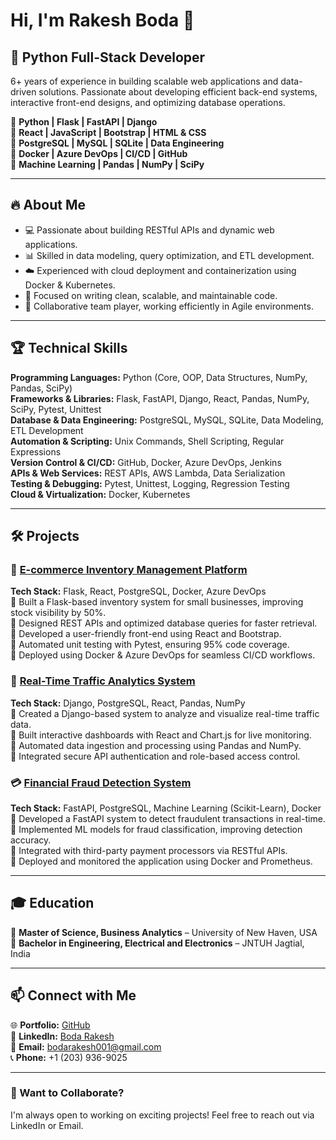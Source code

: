 # Hi, I'm Rakesh Boda 👋

## 🚀 Python Full-Stack Developer

6+ years of experience in building scalable web applications and data-driven solutions. Passionate about developing efficient back-end systems, interactive front-end designs, and optimizing database operations.

🔹 **Python | Flask | FastAPI | Django**  
🔹 **React | JavaScript | Bootstrap | HTML & CSS**  
🔹 **PostgreSQL | MySQL | SQLite | Data Engineering**  
🔹 **Docker | Azure DevOps | CI/CD | GitHub**  
🔹 **Machine Learning | Pandas | NumPy | SciPy**  

---

## 🔥 About Me
- 💻 Passionate about building RESTful APIs and dynamic web applications.
- 📊 Skilled in data modeling, query optimization, and ETL development.
- ☁️ Experienced with cloud deployment and containerization using Docker & Kubernetes.
- 🔎 Focused on writing clean, scalable, and maintainable code.
- 🤝 Collaborative team player, working efficiently in Agile environments.

---

## 🏆 Technical Skills

**Programming Languages:** Python (Core, OOP, Data Structures, NumPy, Pandas, SciPy)  
**Frameworks & Libraries:** Flask, FastAPI, Django, React, Pandas, NumPy, SciPy, Pytest, Unittest  
**Database & Data Engineering:** PostgreSQL, MySQL, SQLite, Data Modeling, ETL Development  
**Automation & Scripting:** Unix Commands, Shell Scripting, Regular Expressions  
**Version Control & CI/CD:** GitHub, Docker, Azure DevOps, Jenkins  
**APIs & Web Services:** REST APIs, AWS Lambda, Data Serialization  
**Testing & Debugging:** Pytest, Unittest, Logging, Regression Testing  
**Cloud & Virtualization:** Docker, Kubernetes  

---

## 🛠️ Projects

### 🚀 [E-commerce Inventory Management Platform](#)
**Tech Stack:** Flask, React, PostgreSQL, Docker, Azure DevOps  
📌 Built a Flask-based inventory system for small businesses, improving stock visibility by 50%.  
📌 Designed REST APIs and optimized database queries for faster retrieval.  
📌 Developed a user-friendly front-end using React and Bootstrap.  
📌 Automated unit testing with Pytest, ensuring 95% code coverage.  
📌 Deployed using Docker & Azure DevOps for seamless CI/CD workflows.  

### 🚦 [Real-Time Traffic Analytics System](#)
**Tech Stack:** Django, PostgreSQL, React, Pandas, NumPy  
📌 Created a Django-based system to analyze and visualize real-time traffic data.  
📌 Built interactive dashboards with React and Chart.js for live monitoring.  
📌 Automated data ingestion and processing using Pandas and NumPy.  
📌 Integrated secure API authentication and role-based access control.  

### 💳 [Financial Fraud Detection System](#)
**Tech Stack:** FastAPI, PostgreSQL, Machine Learning (Scikit-Learn), Docker  
📌 Developed a FastAPI system to detect fraudulent transactions in real-time.  
📌 Implemented ML models for fraud classification, improving detection accuracy.  
📌 Integrated with third-party payment processors via RESTful APIs.  
📌 Deployed and monitored the application using Docker and Prometheus.  

---

## 🎓 Education
📍 **Master of Science, Business Analytics** – University of New Haven, USA  
📍 **Bachelor in Engineering, Electrical and Electronics** – JNTUH Jagtial, India  

---

## 📫 Connect with Me
🌐 **Portfolio:** [GitHub](https://github.com/your-github-profile)  
💼 **LinkedIn:** [Boda Rakesh](https://www.linkedin.com/in/boda-rakesh-0922011a4)  
📧 **Email:** bodarakesh001@gmail.com  
📞 **Phone:** +1 (203) 936-9025  

---

### 📌 Want to Collaborate?
I'm always open to working on exciting projects! Feel free to reach out via LinkedIn or Email.
